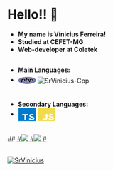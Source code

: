  # Hello!! 📌
 
- **My name is Vínicius Ferreira!** 
- **Studied at CEFET-MG**
- **Web-developer at Coletek**

##
- **Main Languages:** 
- <img align="center" alt="SrVinicius-PHP" height="30" width="40" src="https://raw.githubusercontent.com/devicons/devicon/master/icons/php/php-original.svg">
  <img align="center" alt="SrVinicius-Cpp" height="30" width="40" src="https://cdn.jsdelivr.net/gh/devicons/devicon/icons/cplusplus/cplusplus-original.svg" />
##

- **Secondary Languages:**
- <img align="center" alt="SrVinicius-Ts" height="30" width="40" src="https://raw.githubusercontent.com/devicons/devicon/master/icons/typescript/typescript-plain.svg">
  <img align="center" alt="SrVinicius-Js" height="30" width="40" src="https://raw.githubusercontent.com/devicons/devicon/master/icons/javascript/javascript-plain.svg">
##

## <div>
  ##<a href="https://github.com/SrVinicius">
  #<img height="180em" src="https://github-readme-stats.vercel.app/api?username=SrVinicius&show_icons=true&theme=tokyonight&include_all_commits=true&count_private=true"/>
  #<img height="180em" src="https://github-readme-stats.vercel.app/api/top-langs/?username=SrVinicius&layout=compact&langs_count=7&theme=tokyonight"/>
#</div>
 
##
 
<img align="center" alt="SrVinicius" src="https://media.discordapp.net/attachments/833375071305334825/911386473381634158/33b9b9282a9f0834d746dc368d7d1f32.gif">

 
  


